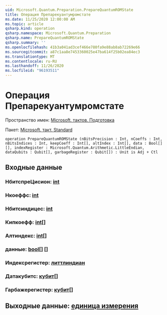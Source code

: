 ```yaml
---
uid: Microsoft.Quantum.Preparation.PrepareQuantumROMState
title: Операция Препарекуантумромстате
ms.date: 11/25/2020 12:00:00 AM
ms.topic: article
qsharp.kind: operation
qsharp.namespace: Microsoft.Quantum.Preparation
qsharp.name: PrepareQuantumROMState
qsharp.summary: ''
ms.openlocfilehash: 41b3a041ad3cef466e780fa9e88ab8ab72269e66
ms.sourcegitcommit: a87c1aa8e7453360025e47ba614f25b02ea84ec3
ms.translationtype: MT
ms.contentlocale: ru-RU
ms.lasthandoff: 11/26/2020
ms.locfileid: "96193511"
---
```

# <a name="preparequantumromstate-operation"></a>Операция Препарекуантумромстате

Пространство имен: [Microsoft. тактов. Подготовка](xref:Microsoft.Quantum.Preparation)

Пакет: [Microsoft. такт. Standard](https://nuget.org/packages/Microsoft.Quantum.Standard)




```qsharp
operation PrepareQuantumROMState (nBitsPrecision : Int, nCoeffs : Int, nBitsIndices : Int, keepCoeff : Int[], altIndex : Int[], data : Bool[][], indexRegister : Microsoft.Quantum.Arithmetic.LittleEndian, dataQubits : Qubit[], garbageRegister : Qubit[]) : Unit is Adj + Ctl
```


## <a name="input"></a>Входные данные

### <a name="nbitsprecision--int"></a>НбитспреЦисион: [int](xref:microsoft.quantum.lang-ref.int)




### <a name="ncoeffs--int"></a>Нкоеффс: [int](xref:microsoft.quantum.lang-ref.int)




### <a name="nbitsindices--int"></a>Нбитсиндицес: [int](xref:microsoft.quantum.lang-ref.int)




### <a name="keepcoeff--int"></a>Кипкоефф: [int](xref:microsoft.quantum.lang-ref.int)[]




### <a name="altindex--int"></a>Алтиндекс: [int](xref:microsoft.quantum.lang-ref.int)[]




### <a name="data--bool"></a>данные: [bool](xref:microsoft.quantum.lang-ref.bool)[] []




### <a name="indexregister--littleendian"></a>Индексрегистер: [литтлиндиан](xref:Microsoft.Quantum.Arithmetic.LittleEndian)




### <a name="dataqubits--qubit"></a>Датакубитс: [кубит](xref:microsoft.quantum.lang-ref.qubit)[]




### <a name="garbageregister--qubit"></a>Гарбажерегистер: [кубит](xref:microsoft.quantum.lang-ref.qubit)[]





## <a name="output--unit"></a>Выходные данные: [единица измерения](xref:microsoft.quantum.lang-ref.unit)

